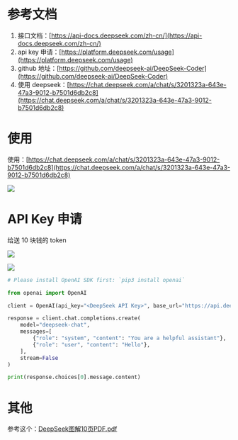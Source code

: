 # 参考文档
1. 接口文档：[https://api-docs.deepseek.com/zh-cn/](https://api-docs.deepseek.com/zh-cn/)
2. api key 申请：[https://platform.deepseek.com/usage](https://platform.deepseek.com/usage)
3. github 地址：[https://github.com/deepseek-ai/DeepSeek-Coder](https://github.com/deepseek-ai/DeepSeek-Coder)
4. 使用 deepseek：[https://chat.deepseek.com/a/chat/s/3201323a-643e-47a3-9012-b7501d6db2c8](https://chat.deepseek.com/a/chat/s/3201323a-643e-47a3-9012-b7501d6db2c8)

# 使用
使用：[https://chat.deepseek.com/a/chat/s/3201323a-643e-47a3-9012-b7501d6db2c8](https://chat.deepseek.com/a/chat/s/3201323a-643e-47a3-9012-b7501d6db2c8)

![](https://cdn.nlark.com/yuque/0/2025/png/2639475/1737619880865-cce8a7b3-1fa1-4c03-96b4-59c3354bae13.png)

# API Key 申请
给送 10 块钱的 token

![](https://cdn.nlark.com/yuque/0/2025/png/2639475/1737617491069-d42df588-4ef0-4eff-bd81-8e71a132fd97.png)

![](https://cdn.nlark.com/yuque/0/2025/png/2639475/1737617601126-329329a5-e240-4f1f-8e8f-29388eb65a45.png)

```python
# Please install OpenAI SDK first: `pip3 install openai`

from openai import OpenAI

client = OpenAI(api_key="<DeepSeek API Key>", base_url="https://api.deepseek.com")

response = client.chat.completions.create(
    model="deepseek-chat",
    messages=[
        {"role": "system", "content": "You are a helpful assistant"},
        {"role": "user", "content": "Hello"},
    ],
    stream=False
)

print(response.choices[0].message.content)
```

# 其他
参考这个：[DeepSeek图解10页PDF.pdf](https://www.yuque.com/attachments/yuque/0/2025/pdf/2639475/1738719596981-a1bd2b7d-4f11-4173-b4fc-f4af69e554e4.pdf)

